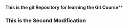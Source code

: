 **This is the git Repository for learning the Git Course****

### This is the Second Modification ###    

